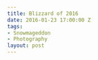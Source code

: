 ```yaml
---
title: Blizzard of 2016
date: 2016-01-23 17:00:00 Z
tags:
- Snowmageddon
- Photography
layout: post
---
```


<div class="articleBody clearfix">

  <img src="/images/tree.jpg" alt="">

</div>
